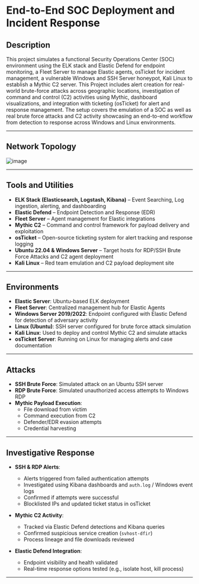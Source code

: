 # End-to-End SOC Deployment and Incident Response

## Description

This project simulates a functional Security Operations Center (SOC) environment using the ELK stack and Elastic Defend for endpoint monitoring, a Fleet Server to manage Elastic agents, osTicket for incident management, a vulnerable Windows and SSH Server honeypot, Kali Linux to establish a Mythic C2 server. This Project includes alert creation for real-world brute-force attacks across geographic locations, investigation of command and control (C2) activities using Mythic, dashboard visualizations, and integration with ticketing (osTicket) for alert and response management. The setup covers the emulation of a SOC as well as real brute force attacks and C2 activity showcasing an end-to-end workflow from detection to response across Windows and Linux environments.

---

## Network Topology
![image](https://github.com/user-attachments/assets/4fd0714f-ea61-4d26-9ecd-f8cb354aea3f)

---

## Tools and Utilities

- **ELK Stack (Elasticsearch, Logstash, Kibana)** – Event Searching, Log ingestion, alerting, and dashboarding  
- **Elastic Defend** – Endpoint Detection and Response (EDR)  
- **Fleet Server** – Agent management for Elastic integrations   
- **Mythic C2** – Command and control framework for payload delivery and exploitation  
- **osTicket** – Open-source ticketing system for alert tracking and response logging  
- **Ubuntu 22.04 & Windows Server** – Target hosts for RDP/SSH Brute Force Attacks and C2 agent deployment
- **Kali Linux** – Red team emulation and C2 payload deployment site  

---

## Environments

- **Elastic Server**: Ubuntu-based ELK deployment
- **Fleet Server**: Centralized management hub for Elastic Agents  
- **Windows Server 2019/2022**: Endpoint configured with Elastic Defend for detection of adversary activity  
- **Linux (Ubuntu)**: SSH server configured for brute force attack simulation  
- **Kali Linux**: Used to deploy and control Mythic C2 and simulate attacks  
- **osTicket Server**: Running on Linux for managing alerts and case documentation  

---

## Attacks

- **SSH Brute Force**: Simulated attack on an Ubuntu SSH server  
- **RDP Brute Force**: Simulated unauthorized access attempts to Windows RDP  
- **Mythic Payload Execution**:
  - File download from victim  
  - Command execution from C2  
  - Defender/EDR evasion attempts  
  - Credential harvesting  


---

## Investigative Response

- **SSH & RDP Alerts**:
  - Alerts triggered from failed authentication attempts  
  - Investigated using Kibana dashboards and `auth.log` / Windows event logs  
  - Confirmed if attempts were successful  
  - Blocklisted IPs and updated ticket status in osTicket  

- **Mythic C2 Activity**:
  - Tracked via Elastic Defend detections and Kibana queries  
  - Confirmed suspicious service creation (`svhost-dfir`)  
  - Process lineage and file downloads reviewed  


- **Elastic Defend Integration**:
  - Endpoint visibility and health validated  
  - Real-time response options tested (e.g., isolate host, kill process)  

---



